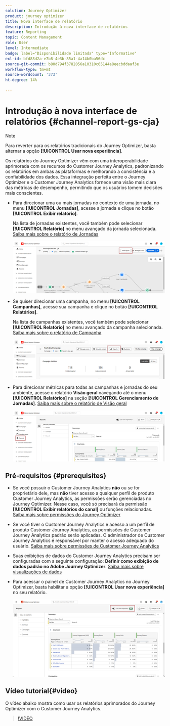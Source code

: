 ```yaml
---
solution: Journey Optimizer
product: journey optimizer
title: Nova interface de relatório
description: Introdução à nova interface de relatórios
feature: Reporting
topic: Content Management
role: User
level: Intermediate
badge: label="Disponibilidade limitada" type="Informative"
exl-id: bfd88d2a-e7b8-4e3b-85a1-4a14b0ba56dc
source-git-commit: b80d794f3782056a10310c65144a8eecbddaaf3e
workflow-type: tm+mt
source-wordcount: '373'
ht-degree: 14%

---
```


# Introdução à nova interface de relatórios {#channel-report-gs-cja}

>[!NOTE]
>
> Para reverter para os relatórios tradicionais do Journey Optimizer, basta alternar a opção **[!UICONTROL Usar nova experiência]**.

Os relatórios do Journey Optimizer vêm com uma interoperabilidade aprimorada com os recursos do Customer Journey Analytics, padronizando os relatórios em ambas as plataformas e melhorando a consistência e a confiabilidade dos dados. Essa integração perfeita entre o Journey Optimizer e o Customer Journey Analytics fornece uma visão mais clara das métricas de desempenho, permitindo que os usuários tomem decisões mais conscientes.

* Para direcionar uma ou mais jornadas no contexto de uma jornada, no menu **[!UICONTROL Jornadas]**, acesse a jornada e clique no botão **[!UICONTROL Exibir relatório]**.

  Na lista de jornadas existentes, você também pode selecionar **[!UICONTROL Relatório]** no menu avançado da jornada selecionada. [Saiba mais sobre o relatório de Jornadas](journey-global-report-cja.md)

  ![](assets/gs-cja-report-3.png)

* Se quiser direcionar uma campanha, no menu **[!UICONTROL Campanhas]**, acesse sua campanha e clique no botão **[!UICONTROL Relatórios]**.

  Na lista de campanhas existentes, você também pode selecionar **[!UICONTROL Relatório]** no menu avançado da campanha selecionada. [Saiba mais sobre o relatório de Campanha](campaign-global-report-cja.md)

  ![](assets/gs-cja-report-2.png)

* Para direcionar métricas para todas as campanhas e jornadas do seu ambiente, acesse o relatório **Visão geral** navegando até o menu **[!UICONTROL Relatórios]** na seção **[!UICONTROL Gerenciamento de Jornadas]**. [Saiba mais sobre o relatório de Visão geral](channel-report-cja.md)

  ![](assets/gs-cja-report-1.png)

## Pré-requisitos {#prerequisites}

* Se você possuir o Customer Journey Analytics **não** ou se for proprietário dele, mas **não** tiver acesso a qualquer perfil de produto Customer Journey Analytics, as permissões serão gerenciadas no Journey Optimizer. Nesse caso, você só precisará da permissão **[!UICONTROL Exibir relatórios do canal]** ou funções relacionadas. [Saiba mais sobre permissões do Journey Optimizer](../administration/permissions.md)
* Se você tiver o Customer Journey Analytics e acesso a um perfil de produto Customer Journey Analytics, as permissões de Customer Journey Analytics padrão serão aplicadas. O administrador de Customer Journey Analytics é responsável por manter o acesso adequado do usuário. [Saiba mais sobre permissões de Customer Journey Analytics](https://experienceleague.adobe.com/en/docs/analytics-platform/using/technotes/access-control)
* Suas exibições de dados do Customer Journey Analytics precisam ser configuradas com a seguinte configuração: **Definir como exibição de dados padrão no Adobe Journey Optimizer**. [Saiba mais sobre visualizações de dados](https://experienceleague.adobe.com/en/docs/analytics-platform/using/cja-dataviews/create-dataview)
* Para acessar o painel de Customer Journey Analytics no Journey Optimizer, basta habilitar a opção **[!UICONTROL Usar nova experiência]** no seu relatório.

  ![](assets/cja-option.png)

## Vídeo tutorial{#video}

O vídeo abaixo mostra como usar os relatórios aprimorados do Journey Optimizer com o Customer Journey Analytics.

>[!VIDEO](https://video.tv.adobe.com/v/3430413)